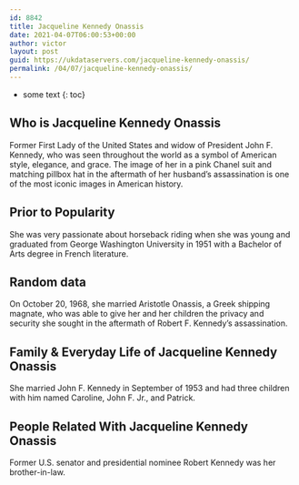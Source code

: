 ```yaml
---
id: 8842
title: Jacqueline Kennedy Onassis
date: 2021-04-07T06:00:53+00:00
author: victor
layout: post
guid: https://ukdataservers.com/jacqueline-kennedy-onassis/
permalink: /04/07/jacqueline-kennedy-onassis/
---
```


* some text
{: toc}


## Who is Jacqueline Kennedy Onassis



Former First Lady of the United States and widow of President John F. Kennedy, who was seen throughout the world as a symbol of American style, elegance, and grace. The image of her in a pink Chanel suit and matching pillbox hat in the aftermath of her husband&#8217;s assassination is one of the most iconic images in American history.

                
                
                
## Prior to Popularity



She was very passionate about horseback riding when she was young and graduated from George Washington University in 1951 with a Bachelor of Arts degree in French literature.

                
                
                
## Random data



On October 20, 1968, she married Aristotle Onassis, a Greek shipping magnate, who was able to give her and her children the privacy and security she sought in the aftermath of Robert F. Kennedy&#8217;s assassination.

                
                
                
## Family & Everyday Life of Jacqueline Kennedy Onassis



She married John F. Kennedy in September of 1953 and had three children with him named Caroline, John F. Jr., and Patrick. 

                
                
                
## People Related With Jacqueline Kennedy Onassis



Former U.S. senator and presidential nominee Robert Kennedy was her brother-in-law.

                
              
            
          
          
          